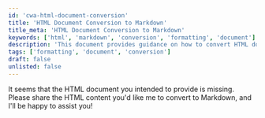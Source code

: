 ```yaml
---
id: 'cwa-html-document-conversion'
title: 'HTML Document Conversion to Markdown'
title_meta: 'HTML Document Conversion to Markdown'
keywords: ['html', 'markdown', 'conversion', 'formatting', 'document']
description: 'This document provides guidance on how to convert HTML documents into Markdown format, including tips on handling various HTML elements and ensuring proper formatting in the resulting Markdown file.'
tags: ['formatting', 'document', 'conversion']
draft: false
unlisted: false
---
```

It seems that the HTML document you intended to provide is missing. Please share the HTML content you'd like me to convert to Markdown, and I'll be happy to assist you!


